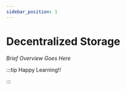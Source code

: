 ```yaml
---
sidebar_position: 1
---
```


# Decentralized Storage

_Brief Overview Goes Here_

:::tip Happy Learning!!

<QuestButton text="Go To Quest" link="" />

:::
